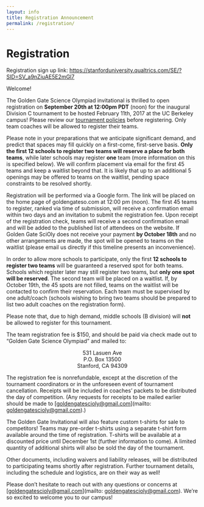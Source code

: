 ```yaml
---
layout: info
title: Registration Announcement
permalink: /registration/
---
```


# Registration

Registration sign up link: https://stanforduniversity.qualtrics.com/SE/?SID=SV_a9nZiuAE5E2mGl7

Welcome!

The Golden Gate Science Olympiad invitational is thrilled to open registration on **September 20th at 12:00pm PDT** (noon) for the inaugural Division C tournament to be hosted February 11th, 2017 at the UC Berkeley campus! Please review our [tournament policies](/details/) before registering. Only team coaches will be allowed to register their teams.

Please note in your preparations that we anticipate significant demand, and predict that spaces may fill quickly on a first-come, first-serve basis. **Only the first 12 schools to register two teams will reserve a place for both teams**, while later schools may register **one** team (more information on this is specified below). We will confirm placement via email for the first 45 teams and keep a waitlist beyond that. It is likely that up to an additional 5 openings may be offered to teams on the waitlist, pending space constraints to be resolved shortly.

Registration will be performed via a Google form. The link will be placed on the home page of goldengateso.com at 12:00 pm (noon). The first 45 teams to register, ranked via time of submission, will receive a confirmation email within two days and an invitation to submit the registration fee. Upon receipt of the registration check, teams will receive a second confirmation email and will be added to the published list of attendees on the website. If Golden Gate SciOly does not receive your payment **by October 18th** and no other arrangements are made, the spot will be opened to teams on the waitlist (please email us directly if this timeline presents an inconvenience).

In order to allow more schools to participate, only the first **12 schools to register two teams** will be guaranteed a reserved spot for both teams. Schools which register later may still register two teams, but **only one spot will be reserved**.  The second team will be placed on a waitlist. If, by October 19th, the 45 spots are not filled, teams on the waitlist will be contacted to confirm their reservation. Each team must be supervised by one adult/coach (schools wishing to bring two teams should be prepared to list two adult coaches on the registration form).

Please note that, due to high demand, middle schools (B division) will **not** be allowed to register for this tournament.

The team registration fee is $150, and should be paid via check made out to “Golden Gate Science Olympiad” and mailed to:

<p align="center">
531 Lasuen Ave<br>
P.O. Box 13500<br>
Stanford, CA 94309
</p>

The registration fee is nonrefundable, except at the discretion of the tournament coordinators or in the unforeseen event of tournament cancellation. Receipts will be included in coaches’ packets to be distributed the day of competition. (Any requests for receipts to be mailed earlier should be made to [goldengatescioly@gmail.com](mailto: goldengatescioly@gmail.com).)

The Golden Gate Invitational will also feature custom t-shirts for sale to competitors! Teams may pre-order t-shirts using a separate t-shirt form available around the time of registration. T-shirts will be available at a discounted price until December 1st  (further information to come). A limited quantity of additional shirts will also be sold the day of the tournament.

Other documents, including waivers and liability releases, will be distributed to participating teams shortly after registration. Further tournament details, including the schedule and logistics, are on their way as well!

Please don’t hesitate to reach out with any questions or concerns at [goldengatescioly@gmail.com](mailto: goldengatescioly@gmail.com). We’re so excited to welcome you to our campus!
